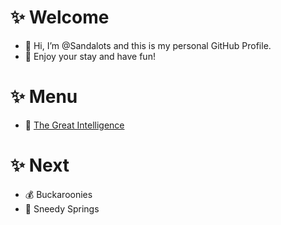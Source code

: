 # ✨ Welcome
- 👋 Hi, I’m @Sandalots and this is my personal GitHub Profile.
- 🍹 Enjoy your stay and have fun!



# ✨ Menu
- 🧑‍ [The Great Intelligence](https://www.sandymacdonald.co.uk)



# ✨ Next
- 💰 Buckaroonies
- 🌴 Sneedy Springs



<!---
Sandalots/Sandalots is a ✨ special ✨ repository because its `README.md` (this file) appears on your GitHub profile.
You can click the Preview link to take a look at your changes.
--->
